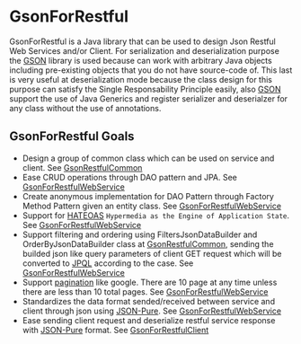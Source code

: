 # GsonForRestful

GsonForRestful is a Java library that can be used to design Json Restful Web Services and/or Client. For serialization and deserialization purpose the [GSON](https://github.com/google/gson) library is used because can work with arbitrary Java objects including pre-existing objects that you do not have source-code of. This last is very useful at deserialization mode because the class design for this purpose can satisfy the Single Responsability Principle easily, also [GSON](https://github.com/google/gson) support the use of Java Generics and register serializer and deserialzer for any class without the use of annotations. 

## GsonForRestful Goals
* Design a group of common class which can be used on service and client. See [GsonRestfulCommon](https://github.com/alexescalonafernandez/GsonForRestful/tree/master/GsonRestfulCommon/README.md)
* Ease CRUD operations through DAO pattern and JPA. See [GsonForRestfulWebService](https://github.com/alexescalonafernandez/GsonForRestful/tree/master/GsonForRestfulWebService/README.md)
* Create anonymous implementation for DAO Pattern through Factory Method Pattern given an entity class. See [GsonForRestfulWebService](https://github.com/alexescalonafernandez/GsonForRestful/tree/master/GsonForRestfulWebService/README.md)
* Support for [HATEOAS](https://en.wikipedia.org/wiki/HATEOAS) `Hypermedia as the Engine of Application State`. See [GsonForRestfulWebService](https://github.com/alexescalonafernandez/GsonForRestful/tree/master/GsonForRestfulWebService/README.md)
* Support filtering and ordering using FiltersJsonDataBuilder and OrderByJsonDataBuilder class at [GsonRestfulCommon](https://github.com/alexescalonafernandez/GsonForRestful/tree/master/GsonRestfulCommon/README.md), sending the builded json like query parameters of client GET request which will be converted to [JPQL](https://en.wikipedia.org/wiki/Java_Persistence_Query_Language) according to the case. See [GsonForRestfulWebService](https://github.com/alexescalonafernandez/GsonForRestful/tree/master/GsonForRestfulWebService/README.md)
* Support [pagination](http://jasonwatmore.com/post/2015/10/30/ASPNET-MVC-Pagination-Example-with-Logic-like-Google.aspx) like google. There are 10 page at any time unless there are less than 10 total pages. See [GsonForRestfulWebService](https://github.com/alexescalonafernandez/GsonForRestful/tree/master/GsonForRestfulWebService/README.md)
* Standardizes the data format sended/received between service and client through json using [JSON-Pure](https://mmikowski.github.io/json-pure/). See [GsonForRestfulWebService](https://github.com/alexescalonafernandez/GsonForRestful/tree/master/GsonForRestfulWebService/README.md)
* Ease sending client request and deserialize restful service response with [JSON-Pure](https://mmikowski.github.io/json-pure/) format. See [GsonForRestfulClient](https://github.com/alexescalonafernandez/GsonForRestful/tree/master/GsonForRestfulClient/README.md)